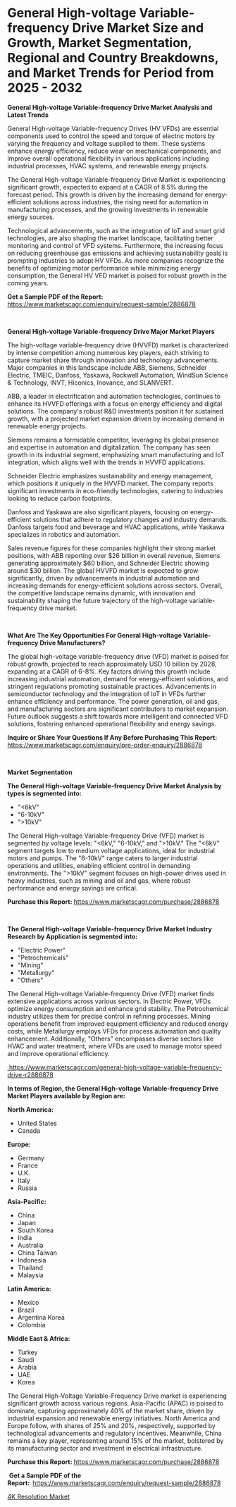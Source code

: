 <p><h1>General High-voltage Variable-frequency Drive Market Size and Growth, Market Segmentation, Regional and Country Breakdowns, and Market Trends for Period from 2025 -  2032</h1></p><p><strong>General High-voltage Variable-frequency Drive Market Analysis and Latest Trends</strong></p>
<p><p>General High-voltage Variable-frequency Drives (HV VFDs) are essential components used to control the speed and torque of electric motors by varying the frequency and voltage supplied to them. These systems enhance energy efficiency, reduce wear on mechanical components, and improve overall operational flexibility in various applications including industrial processes, HVAC systems, and renewable energy projects. </p><p>The General High-voltage Variable-frequency Drive Market is experiencing significant growth, expected to expand at a CAGR of 8.5% during the forecast period. This growth is driven by the increasing demand for energy-efficient solutions across industries, the rising need for automation in manufacturing processes, and the growing investments in renewable energy sources. </p><p>Technological advancements, such as the integration of IoT and smart grid technologies, are also shaping the market landscape, facilitating better monitoring and control of VFD systems. Furthermore, the increasing focus on reducing greenhouse gas emissions and achieving sustainability goals is prompting industries to adopt HV VFDs. As more companies recognize the benefits of optimizing motor performance while minimizing energy consumption, the General HV VFD market is poised for robust growth in the coming years.</p></p>
<p><strong>Get a Sample PDF of the Report:&nbsp;</strong> <a href="https://www.marketscagr.com/enquiry/request-sample/2886878?utm_campaign=2480&utm_medium=2&utm_source=Github&utm_content=ia&utm_term=13032025&utm_id=general-high-voltage-variable-frequency-drive">https://www.marketscagr.com/enquiry/request-sample/2886878</a></p>
<p>&nbsp;</p>
<p><strong>General High-voltage Variable-frequency Drive Major Market Players</strong></p>
<p><p>The high-voltage variable-frequency drive (HVVFD) market is characterized by intense competition among numerous key players, each striving to capture market share through innovation and technology advancements. Major companies in this landscape include ABB, Siemens, Schneider Electric, TMEIC, Danfoss, Yaskawa, Rockwell Automation, WindSun Science & Technology, INVT, Hiconics, Inovance, and SLANVERT.</p><p>ABB, a leader in electrification and automation technologies, continues to enhance its HVVFD offerings with a focus on energy efficiency and digital solutions. The company's robust R&D investments position it for sustained growth, with a projected market expansion driven by increasing demand in renewable energy projects.</p><p>Siemens remains a formidable competitor, leveraging its global presence and expertise in automation and digitalization. The company has seen growth in its industrial segment, emphasizing smart manufacturing and IoT integration, which aligns well with the trends in HVVFD applications.</p><p>Schneider Electric emphasizes sustainability and energy management, which positions it uniquely in the HVVFD market. The company reports significant investments in eco-friendly technologies, catering to industries looking to reduce carbon footprints.</p><p>Danfoss and Yaskawa are also significant players, focusing on energy-efficient solutions that adhere to regulatory changes and industry demands. Danfoss targets food and beverage and HVAC applications, while Yaskawa specializes in robotics and automation.</p><p>Sales revenue figures for these companies highlight their strong market positions, with ABB reporting over $26 billion in overall revenue, Siemens generating approximately $60 billion, and Schneider Electric showing around $30 billion. The global HVVFD market is expected to grow significantly, driven by advancements in industrial automation and increasing demands for energy-efficient solutions across sectors. Overall, the competitive landscape remains dynamic, with innovation and sustainability shaping the future trajectory of the high-voltage variable-frequency drive market.</p></p>
<p>&nbsp;</p>
<p><strong>What Are The Key Opportunities For General High-voltage Variable-frequency Drive Manufacturers?</strong></p>
<p><p>The global high-voltage variable-frequency drive (VFD) market is poised for robust growth, projected to reach approximately USD 10 billion by 2028, expanding at a CAGR of 6-8%. Key factors driving this growth include increasing industrial automation, demand for energy-efficient solutions, and stringent regulations promoting sustainable practices. Advancements in semiconductor technology and the integration of IoT in VFDs further enhance efficiency and performance. The power generation, oil and gas, and manufacturing sectors are significant contributors to market expansion. Future outlook suggests a shift towards more intelligent and connected VFD solutions, fostering enhanced operational flexibility and energy savings.</p></p>
<p><strong>Inquire or Share Your Questions If Any Before Purchasing This Report:</strong> <a href="https://www.marketscagr.com/enquiry/pre-order-enquiry/2886878?utm_campaign=2480&utm_medium=2&utm_source=Github&utm_content=ia&utm_term=13032025&utm_id=general-high-voltage-variable-frequency-drive">https://www.marketscagr.com/enquiry/pre-order-enquiry/2886878</a></p>
<p>&nbsp;</p>
<p><strong>Market Segmentation</strong></p>
<p><strong>The General High-voltage Variable-frequency Drive Market Analysis by types is segmented into:</strong></p>
<p><ul><li>"<6kV"</li><li>"6-10kV"</li><li>">10kV"</li></ul></p>
<p><p>The General High-voltage Variable-frequency Drive (VFD) market is segmented by voltage levels: "<6kV," "6-10kV," and ">10kV." The "<6kV" segment targets low to medium voltage applications, ideal for industrial motors and pumps. The "6-10kV" range caters to larger industrial operations and utilities, enabling efficient control in demanding environments. The ">10kV" segment focuses on high-power drives used in heavy industries, such as mining and oil and gas, where robust performance and energy savings are critical.</p></p>
<p><strong>Purchase this Report:&nbsp;</strong><a href="https://www.marketscagr.com/purchase/2886878?utm_campaign=2480&utm_medium=2&utm_source=Github&utm_content=ia&utm_term=13032025&utm_id=general-high-voltage-variable-frequency-drive">https://www.marketscagr.com/purchase/2886878</a></p>
<p>&nbsp;</p>
<p><strong>The General High-voltage Variable-frequency Drive Market Industry Research by Application is segmented into:</strong></p>
<p><ul><li>"Electric Power"</li><li>"Petrochemicals"</li><li>"Mining"</li><li>"Metallurgy"</li><li>"Others"</li></ul></p>
<p><p>The General High-voltage Variable-frequency Drive (VFD) market finds extensive applications across various sectors. In Electric Power, VFDs optimize energy consumption and enhance grid stability. The Petrochemical industry utilizes them for precise control in refining processes. Mining operations benefit from improved equipment efficiency and reduced energy costs, while Metallurgy employs VFDs for process automation and quality enhancement. Additionally, "Others" encompasses diverse sectors like HVAC and water treatment, where VFDs are used to manage motor speed and improve operational efficiency.</p></p>
<p><a href="https://www.marketscagr.com/general-high-voltage-variable-frequency-drive-r2886878?utm_campaign=2480&utm_medium=2&utm_source=Github&utm_content=ia&utm_term=13032025&utm_id=general-high-voltage-variable-frequency-drive">&nbsp;https://www.marketscagr.com/general-high-voltage-variable-frequency-drive-r2886878</a></p>
<p><strong>In terms of Region, the General High-voltage Variable-frequency Drive Market Players available by Region are:</strong></p>
<p>
    <p> <strong> North America: </strong>
        <ul>
            <li>United States</li>
            <li>Canada</li>
        </ul>
        </p> 
    <p> <strong> Europe: </strong>
        <ul>
            <li>Germany</li>
            <li>France</li>
            <li>U.K.</li>
            <li>Italy</li>
            <li>Russia</li>
        </ul>
        </p> 
    <p> <strong> Asia-Pacific: </strong>
        <ul>
            <li>China</li>
            <li>Japan</li>
            <li>South Korea</li>
            <li>India</li>
            <li>Australia</li>
            <li>China Taiwan</li>
            <li>Indonesia</li>
            <li>Thailand</li>
            <li>Malaysia</li>
        </ul>
        </p> 
    <p> <strong> Latin America: </strong>
        <ul>
            <li>Mexico</li>
            <li>Brazil</li>
            <li>Argentina Korea</li>
            <li>Colombia</li>
        </ul>
        </p> 
    <p> <strong> Middle East & Africa: </strong>
        <ul>
            <li>Turkey</li>
            <li>Saudi</li>
            <li>Arabia</li>
            <li>UAE</li>
            <li>Korea</li>
        </ul>
    </p>
    </p>
<p><p>The General High-Voltage Variable-Frequency Drive market is experiencing significant growth across various regions. Asia-Pacific (APAC) is poised to dominate, capturing approximately 40% of the market share, driven by industrial expansion and renewable energy initiatives. North America and Europe follow, with shares of 25% and 20%, respectively, supported by technological advancements and regulatory incentives. Meanwhile, China remains a key player, representing around 15% of the market, bolstered by its manufacturing sector and investment in electrical infrastructure.</p></p>
<p><strong>Purchase this Report: </strong><a href="https://www.marketscagr.com/purchase/2886878?utm_campaign=2480&utm_medium=2&utm_source=Github&utm_content=ia&utm_term=13032025&utm_id=general-high-voltage-variable-frequency-drive">https://www.marketscagr.com/purchase/2886878</a></p>
<p>&nbsp;<strong>Get a Sample PDF of the Report:&nbsp;&nbsp;</strong><a href="https://www.marketscagr.com/enquiry/request-sample/2886878?utm_campaign=2480&utm_medium=2&utm_source=Github&utm_content=ia&utm_term=13032025&utm_id=general-high-voltage-variable-frequency-drive">https://www.marketscagr.com/enquiry/request-sample/2886878</a></p>
<p><strong></strong></p>
<p><p><a href="https://github.com/cheryjhonson/Market-Research-Report-List-1/blob/main/4k-resolution-market.md?utm_campaign=2480&utm_medium=2&utm_source=Github&utm_content=ia&utm_term=13032025&utm_id=general-high-voltage-variable-frequency-drive">4K Resolution Market</a></p></p>